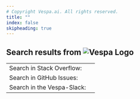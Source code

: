 ```yaml
---
# Copyright Vespa.ai. All rights reserved.
title: ""
index: false
skipheading: true
---
```


**Search results from
![Vespa Logo](/assets/logos/logo.svg)**
---

|  |  |
| --- | --- |
| Search in Stack Overflow: |  |
| Search in GitHub Issues: |  |
| Search in the Vespa-Slack: |  |
